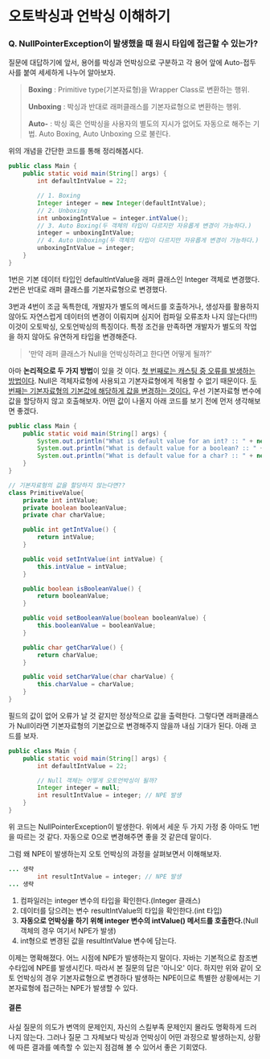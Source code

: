 # 오토박싱과 언박싱 이해하기

### Q. NullPointerException이 발생했을 때 원시 타입에 접근할 수 있는가?

질문에 대답하기에 앞서, 용어를 박싱과 언박싱으로 구분하고 각 용어 앞에 Auto-접두사를 붙여 세세하게 나누어 알아보자.  

> **Boxing** : Primitive type(기본자료형)을 Wrapper Class로 변환하는 행위.
>
> **Unboxing** : 박싱과 반대로 래퍼클래스를 기본자료형으로 변환하는 행위.
>
> **Auto-** : 박싱 혹은 언박싱을 사용자의 별도의 지시가 없어도 자동으로 해주는 기법. Auto Boxing, Auto Unboxing 으로 불린다.

위의 개념을 간단한 코드를 통해 정리해봅시다.

```java
public class Main {
    public static void main(String[] args) {
        int defaultIntValue = 22;

        // 1. Boxing
        Integer integer = new Integer(defaultIntValue);
        // 2. Unboxing
        int unboxingIntValue = integer.intValue();
        // 3. Auto Boxing(두 객체의 타입이 다르지만 자유롭게 변경이 가능하다.)
        integer = unboxingIntValue;
        // 4. Auto Unboxing(두 객체의 타입이 다르지만 자유롭게 변경이 가능하다.)
        unboxingIntValue = integer;
    }
}
```

1번은 기본 데이터 타입인 defaultIntValue을 래퍼 클래스인 Integer 객체로 변경했다. 2번은 반대로 래퍼 클래스를 기본자료형으로 변경했다.

3번과 4번이 조금 독특한데, 개발자가 별도의 메서드를 호출하거나, 생성자를 활용하지 않아도 자연스럽게 데이터의 변경이 이뤄지며 심지어 컴파일 오류조차 나지 않는다(!!!) 이것이 오토박싱, 오토언박싱의 특징이다. 특정 조건을 만족하면 개발자가 별도의 작업을 하지 않아도 유연하게 타입을 변경해준다.

>'만약 래퍼 클래스가 Null을 언박싱하려고 한다면 어떻게 될까?'

아마 **논리적으로 두 가지 방법**이 있을 것 이다. <u>첫 번째로는 캐스팅 중 오류를 발생하는 방법이다</u>. Null은 객체자료형에 사용되고 기본자료형에게 적용할 수 없기 때문이다. <u>두 번째는 기본자료형의 기본값에 해당하게 값을 변경하는 것이다.</u> 우선 기본자료형 변수에 값을 할당하지 않고 호출해보자. 어떤 값이 나올지 아래 코드를 보기 전에 먼저 생각해보면 좋겠다.

```java
public class Main {
    public static void main(String[] args) {
        System.out.println("What is default value for an int? :: " + new PrimitiveValue().getIntValue()); // 0
        System.out.println("What is default value for a boolean? :: " + new PrimitiveValue().isBooleanValue()); // false
        System.out.println("What is default value for a char? :: " + new PrimitiveValue().getCharValue()); // []
    }
}

// 기본자료형의 값을 할당하지 않는다면??
class PrimitiveValue{
    private int intValue;
    private boolean booleanValue;
    private char charValue;

    public int getIntValue() {
        return intValue;
    }

    public void setIntValue(int intValue) {
        this.intValue = intValue;
    }

    public boolean isBooleanValue() {
        return booleanValue;
    }

    public void setBooleanValue(boolean booleanValue) {
        this.booleanValue = booleanValue;
    }

    public char getCharValue() {
        return charValue;
    }

    public void setCharValue(char charValue) {
        this.charValue = charValue;
    }
}
```
필드의 값이 없어 오류가 날 것 같지만 정상적으로 값을 출력한다. 그렇다면 래퍼클래스가 Null이라면 기본자료형의 기본값으로 변경해주지 않을까 내심 기대가 된다. 아래 코드를 보자.

```java
public class Main {
    public static void main(String[] args) {
        int defaultIntValue = 22;

        // Null 객체는 어떻게 오토언박싱이 될까?
        Integer integer = null;
        int resultIntValue = integer; // NPE 발생
    }
}
```

위 코드는 NullPointerException이 발생한다. 위에서 세운 두 가지 가정 중 아마도 1번을 따르는 것 같다. 자동으로 0으로 변경해주면 좋을 것 같은데 말이다.

그럼 왜 NPE이 발생하는지 오토 언박싱의 과정을 살펴보면서 이해해보자.

```java
... 생략
        int resultIntValue = integer; // NPE 발생 
... 생략
```

1. 컴파일러는 integer 변수의 타입을 확인한다.(Integer 클래스)
2. 데이터를 담으려는 변수 resultIntValue의 타입을 확인한다.(int 타입)
3. **자동으로 언박싱을 하기 위해 integer 변수의 intValue() 메서드를 호출한다.**(Null 객체의 경우 여기서 NPE가 발생)
4. int형으로 변경된 값을 resultIntValue 변수에 담는다.

이제는 명확해졌다. 어느 시점에 NPE가 발생하는지 말이다. 자바는 기본적으로 참조변수타입에 NPE를 발생시킨다. 따라서 본 질문의 답은 '아니오' 이다. 하지만 위와 같이 오토 언박싱의 경우 기본자료형으로 변경하다 발생하는 NPE이므로 특별한 상황에서는 기본자료형에 접근하는 NPE가 발생할 수 있다.

#### 결론

사실 질문의 의도가 변역의 문제인지, 자신의 스킬부족 문제인지 몰라도 명확하게 드러나지 않는다. 그러나 질문 그 자체보다 박싱과 언박싱이 어떤 과정으로 발생하는지, 상황에 따른 결과를 예측할 수 있는지 점검해 볼 수 있어서 좋은 기회였다. 